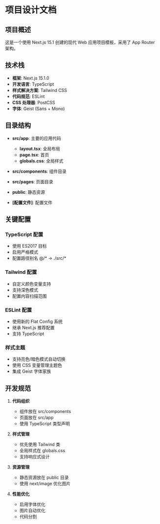 # 项目设计文档

## 项目概述

这是一个使用 Next.js 15.1 创建的现代 Web 应用项目模板，采用了 App Router 架构。

## 技术栈

- **框架**: Next.js 15.1.0
- **开发语言**: TypeScript
- **样式解决方案**: Tailwind CSS
- **代码规范**: ESLint
- **CSS 处理器**: PostCSS
- **字体**: Geist (Sans + Mono)

## 目录结构

- **src/app**: 主要的应用代码
  - **layout.tsx**: 全局布局
  - **page.tsx**: 首页
  - **globals.css**: 全局样式

- **src/components**: 组件目录

- **src/pages**: 页面目录

- **public**: 静态资源

- **[配置文件]**: 配置文件

## 关键配置

### TypeScript 配置
- 使用 ES2017 目标
- 启用严格模式
- 配置路径别名 @/* -> ./src/*

### Tailwind 配置
- 自定义颜色变量支持
- 支持深色模式
- 配置内容扫描范围

### ESLint 配置
- 使用新的 Flat Config 系统
- 继承 Next.js 推荐配置
- 支持 TypeScript

### 样式主题
- 支持亮色/暗色模式自动切换
- 使用 CSS 变量管理主题色
- 集成 Geist 字体家族

## 开发规范

1. **代码组织**
   - 组件放在 src/components
   - 页面放在 src/app
   - 使用 TypeScript 类型声明

2. **样式管理**
   - 优先使用 Tailwind 类
   - 全局样式在 globals.css
   - 支持响应式设计

3. **资源管理**
   - 静态资源放在 public 目录
   - 使用 next/image 优化图片

4. **性能优化**
   - 启用字体优化
   - 图片自动优化
   - 代码分割 